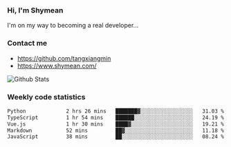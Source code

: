 ### Hi, I'm Shymean

I'm on my way to becoming a real developer...

### Contact me

- <https://github.com/tangxiangmin>
- <https://www.shymean.com/>

![Github Stats](https://github-readme-stats.vercel.app/api?username=tangxiangmin&show_icons=true&theme=dark)


###  Weekly code statistics

<!--START_SECTION:waka-->

```txt
Python             2 hrs 26 mins   ███████▓░░░░░░░░░░░░░░░░░   31.03 %
TypeScript         1 hr 54 mins    ██████░░░░░░░░░░░░░░░░░░░   24.19 %
Vue.js             1 hr 30 mins    ████▓░░░░░░░░░░░░░░░░░░░░   19.21 %
Markdown           52 mins         ██▓░░░░░░░░░░░░░░░░░░░░░░   11.18 %
JavaScript         38 mins         ██░░░░░░░░░░░░░░░░░░░░░░░   08.24 %
```

<!--END_SECTION:waka-->